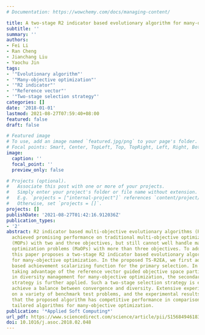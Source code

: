 ```yaml
---
# Documentation: https://wowchemy.com/docs/managing-content/

title: A two-stage R2 indicator based evolutionary algorithm for many-objective optimization
subtitle: ''
summary: ''
authors:
- Fei Li
- Ran Cheng
- Jianchang Liu
- Yaochu Jin
tags:
- '"Evolutionary algorithm"'
- '"Many-objective optimization"'
- '"R2 indicator"'
- '"Reference vector"'
- '"Two-stage selection strategy"'
categories: []
date: '2018-01-01'
lastmod: 2021-08-27T07:59:40+08:00
featured: false
draft: false

# Featured image
# To use, add an image named `featured.jpg/png` to your page's folder.
# Focal points: Smart, Center, TopLeft, Top, TopRight, Left, Right, BottomLeft, Bottom, BottomRight.
image:
  caption: ''
  focal_point: ''
  preview_only: false

# Projects (optional).
#   Associate this post with one or more of your projects.
#   Simply enter your project's folder or file name without extension.
#   E.g. `projects = ["internal-project"]` references `content/project/deep-learning/index.md`.
#   Otherwise, set `projects = []`.
projects: []
publishDate: '2021-08-27T01:42:16.912036Z'
publication_types:
- '2'
abstract: R2 indicator based multi-objective evolutionary algorithms (R2-MOEAs) have
  achieved promising performance on traditional multi-objective optimization problems
  (MOPs) with two and three objectives, but still cannot well handle many-objective
  optimization problems (MaOPs) with more than three objectives. To address this issue,
  this paper proposes a two-stage R2 indicator based evolutionary algorithm (TS-R2EA)
  for many-objective optimization. In the proposed TS-R2EA, we first adopt an R2 indicator
  based achievement scalarizing function for the primary selection. In addition, by
  taking advantage of the reference vector guided objective space partition approach
  in diversity management for many-objective optimization, the secondary selection
  strategy is further applied. Such a two-stage selection strategy is expected to
  achieve a balance between convergence and diversity. Extensive experiments are conducted
  on a variety of benchmark test problems, and the experimental results demonstrate
  that the proposed algorithm has competitive performance in comparison with several
  tailored algorithms for many-objective optimization.
publication: '*Applied Soft Computing*'
url_pdf: https://www.sciencedirect.com/science/article/pii/S1568494618301078
doi: 10.1016/j.asoc.2018.02.048
---
```


